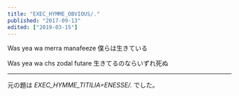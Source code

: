```yaml
---
title: "EXEC_HYMME_OBVIOUS/."
published: "2017-09-13"
edited: ["2019-03-15"]
---
```


Was yea wa merra manafeeze
僕らは生きている

Was yea wa chs zodal futare
生きてるのならいずれ死ぬ

---

元の題は *EXEC_HYMME_TITILIA=ENESSE/.* でした。
